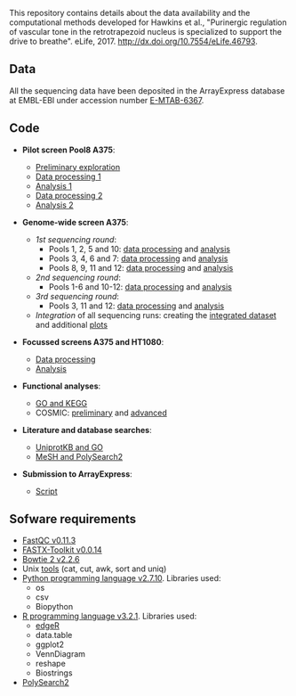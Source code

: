 This repository contains details about the data availability and the computational methods developed for Hawkins et al., "Purinergic regulation of vascular tone in the retrotrapezoid nucleus is specialized to support the drive to breathe". eLife, 2017. http://dx.doi.org/10.7554/eLife.46793.



## Data

All the sequencing data have been deposited in the ArrayExpress database at EMBL-EBI under accession number [E-MTAB-6367](https://www.ebi.ac.uk/arrayexpress/experiments/E-MTAB-6367).


## Code

- **Pilot screen Pool8 A375**:
  - [Preliminary exploration](scripts/20160503_exploration.md)
  - [Data processing 1](scripts/20160616_processing.md)
  - [Analysis 1](scripts/20160623_analysis.md)
  - [Data processing 2](scripts/20170301_processing.md)
  - [Analysis 2](scripts/20170301_analysis.md) 

- **Genome-wide screen A375**:
  - *1st sequencing round*:
    - Pools 1, 2, 5 and 10: [data processing](scripts/20160627_processing.md) and [analysis](scripts/20160627_analysis.md)
    - Pools 3, 4, 6 and 7: [data processing](scripts/20160902_processing.md) and [analysis](scripts/20160902_analysis.md)
    - Pools 8, 9, 11 and 12: [data processing](scripts/20161011_processing.md) and [analysis](scripts/20161011_analysis.md)
  - *2nd sequencing round*:
    - Pools 1-6 and 10-12: [data processing](scripts/20161108_processing.md) and [analysis](scripts/20161108_analysis.md)
  - *3rd sequencing round*:
    - Pools 3, 11 and 12: [data processing](scripts/20170105_processing.md) and [analysis](scripts/20170105_analysis.md)
  - *Integration* of all sequencing runs: creating the [integrated dataset](scripts/20170120_integration_finaldataset.md) and additional [plots](scripts/20170328_integration_finaldataset_additional_plots.md)

- **Focussed screens A375 and HT1080**:
  - [Data processing](scripts/20170404_processing.md)
  - [Analysis](scripts/20170404_analysis.md)

- **Functional analyses**:
  - [GO and KEGG](scripts/20170306_functional_analysis.md)
  - COSMIC: [preliminary](scripts/20170314_cosmic.md) and [advanced](scripts/20170821_cosmic_tcga_icgc.md)
 
- **Literature and database searches**:
  - [UniprotKB and GO](scripts/20170727_literaturesearch.md#go-and-uniprot-2)
  - [MeSH and PolySearch2](scripts/20170727_literaturesearch.md#polysearch2-2)

- **Submission to ArrayExpress**:
  - [Script](scripts/20171014_data.md)


## Sofware requirements

- [FastQC v0.11.3](https://www.bioinformatics.babraham.ac.uk/projects/fastqc/)
- [FASTX-Toolkit v0.0.14](http://hannonlab.cshl.edu/fastx_toolkit/)
- [Bowtie 2 v2.2.6](http://bowtie-bio.sourceforge.net/bowtie2/index.shtml)
- Unix [tools](http://opengroup.org/unix) (cat, cut, awk, sort and uniq)
- [Python programming language v2.7.10](https://www.python.org/). Libraries used:
  - os
  - csv
  - Biopython
- [R programming language v3.2.1](https://cran.r-project.org/). Libraries used:
  - [edgeR](http://bioconductor.org/packages/release/bioc/html/edgeR.html)
  - data.table
  - ggplot2
  - VennDiagram
  - reshape
  - Biostrings
- [PolySearch2](http://polysearch.cs.ualberta.ca/)
